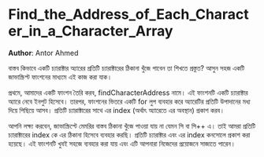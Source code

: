 # Find_the_Address_of_Each_Character_in_a_Character_Array

**Author**: Antor Ahmed



বাস্তব কিভাবে একটি চ্যারাক্টার অ্যারের প্রতিটি চ্যারাক্টারের ঠিকানা খুঁজে পাবেন তা শিখতে প্রস্তুত? আসুন সহজ একটি জাভাস্ক্রিপ্ট ফাংশনের মাধ্যমে এই কাজ করা যাক।

প্রথমে, আমাদের একটি ফাংশন তৈরি করব, findCharacterAddress নামে। এই ফাংশনটি একটি চ্যারাক্টার অ্যারে নেবে ইনপুট হিসেবে। তারপর, ফাংশনের ভিতরে একটি for লুপ ব্যবহার করে অ্যারেটির প্রতিটি উপাদানের মধ্য দিয়ে পিছিয়ে আসব। প্রতিটি চ্যারাক্টারের সাথে এর index (অর্থাৎ অ্যারেতে এর অবস্থান) প্রকাশ করব।

আপনি লক্ষ্য করবেন, জাভাস্ক্রিপ্টে মেমরির বাস্তব ঠিকানা খুঁজে পাওয়া যায় না যেমন সি বা সি++ এ। তাই আমরা প্রতিটি চ্যারাক্টারের index কে এর ঠিকানা হিসেবে ব্যবহার করছি। প্রতিটি চ্যারাক্টার এবং এর index কনসোলে প্রকাশ করা হয়েছে। এই ফাংশনটি খুবই সহজে ব্যবহার করা যায় এবং এটি আপনারা নিজেদের প্রয়োজনে সাজাতে পারেন।